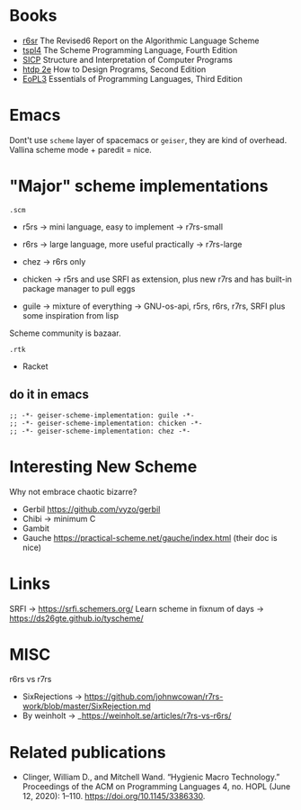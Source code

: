 # Books

+ [r6sr](http://www.r6rs.org/) The Revised6 Report on the Algorithmic Language Scheme
+ [tspl4](https://www.scheme.com/tspl4/) The Scheme Programming Language, Fourth Edition
+ [SICP](https://mitpress.mit.edu/sites/default/files/sicp/index.html) Structure and Interpretation of Computer Programs
+ [htdp 2e](https://htdp.org/2020-8-1/Book/index.html) How to Design Programs, Second Edition
+ [EoPL3](http://www.eopl3.com/) Essentials of Programming Languages, Third Edition

# Emacs

Dont't use `scheme` layer of spacemacs or `geiser`, they are kind of overhead. Vallina scheme mode + paredit = nice.

# "Major" scheme implementations

`.scm` 
+ r5rs -> mini language, easy to implement -> r7rs-small
+ r6rs -> large language, more useful practically -> r7rs-large

+ chez -> r6rs only
+ chicken -> r5rs and use SRFI as extension, plus new r7rs and has built-in package manager to pull eggs
+ guile -> mixture of everything -> GNU-os-api, r5rs, r6rs, r7rs, SRFI plus some inspiration from lisp

Scheme community is bazaar.

`.rtk`
+ Racket

## do it in emacs

``` emacs-lisp
;; -*- geiser-scheme-implementation: guile -*-
;; -*- geiser-scheme-implementation: chicken -*-
;; -*- geiser-scheme-implementation: chez -*-
```

# Interesting New Scheme

Why not embrace chaotic bizarre?

+ Gerbil <https://github.com/vyzo/gerbil>
+ Chibi -> minimum C
+ Gambit
+ Gauche  https://practical-scheme.net/gauche/index.html (their doc is nice)

# Links

SRFI -> <https://srfi.schemers.org/>
Learn scheme in fixnum of days -> https://ds26gte.github.io/tyscheme/


# MISC

r6rs vs r7rs
+ SixRejections -> https://github.com/johnwcowan/r7rs-work/blob/master/SixRejection.md
+ By weinholt -> _https://weinholt.se/articles/r7rs-vs-r6rs/

# Related publications

+ Clinger, William D., and Mitchell Wand. “Hygienic Macro Technology.” Proceedings of the ACM on Programming Languages 4, no. HOPL (June 12, 2020): 1–110. https://doi.org/10.1145/3386330.


